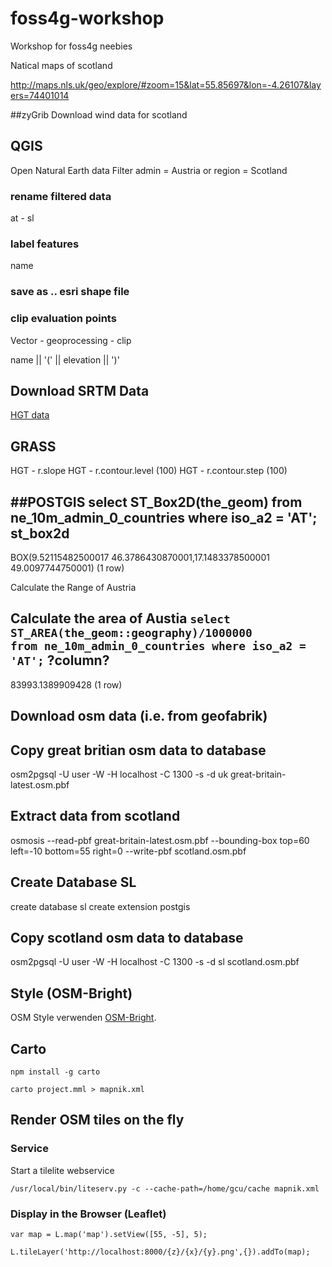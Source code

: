 # foss4g-workshop
Workshop for foss4g neebies

Natical maps of scotland

http://maps.nls.uk/geo/explore/#zoom=15&lat=55.85697&lon=-4.26107&layers=74401014

##zyGrib 
Download wind data for scotland

## QGIS
Open Natural Earth data
Filter admin = Austria or region = Scotland

### rename filtered data
at - sl

### label features
name

### save as .. esri shape file

### clip evaluation points
Vector - geoprocessing - clip

name  ||  '('  || elevation  || ')'


## Download SRTM Data
<a href="http://dds.cr.usgs.gov/srtm/version2_1/SRTM3/Eurasia/">HGT data</a>

## GRASS
HGT - r.slope
HGT - r.contour.level (100)
HGT - r.contour.step (100)

##POSTGIS
select ST_Box2D(the_geom) from ne_10m_admin_0_countries where iso_a2 = 'AT';
                                 st_box2d                                 
--------------------------------------------------------------------------
 BOX(9.52115482500017 46.3786430870001,17.1483378500001 49.0097744750001)
(1 row)

Calculate the Range of Austria



Calculate the area of Austia
<code>select ST_AREA(the_geom::geography)/1000000 from ne_10m_admin_0_countries where iso_a2 = 'AT';</code>
 ?column?     
------------------
 83993.1389909428
(1 row)

## Download osm data (i.e. from geofabrik)

## Copy great britian osm data to database
osm2pgsql -U user -W -H localhost -C 1300 -s -d uk great-britain-latest.osm.pbf

## Extract data from scotland
osmosis --read-pbf great-britain-latest.osm.pbf --bounding-box top=60 left=-10 bottom=55 right=0 --write-pbf scotland.osm.pbf

## Create Database SL
create database sl
create extension postgis

## Copy scotland osm data to database
osm2pgsql -U user -W -H localhost -C 1300 -s -d sl scotland.osm.pbf


## Style (OSM-Bright)

<p>OSM Style verwenden
<a href="https://github.com/mapbox/osm-bright">OSM-Bright</a>.</p>

## Carto 
<code>npm install -g carto</code>

<code>carto project.mml > mapnik.xml</code>

## Render OSM tiles on the fly 

### Service
<p>Start a tilelite webservice<br>
<code>
/usr/local/bin/liteserv.py -c --cache-path=/home/gcu/cache mapnik.xml
</code>
</p>

### Display in the Browser (Leaflet) 
<code>var map = L.map('map').setView([55, -5], 5);</code> 

<code>L.tileLayer('http://localhost:8000/{z}/{x}/{y}.png',{}).addTo(map);</code>
